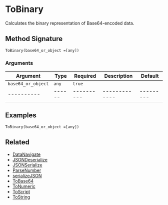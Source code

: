 # ToBinary

Calculates the binary representation of Base64-encoded data.

## Method Signature

```
ToBinary(base64_or_object =[any])
```

### Arguments

| Argument           | Type   | Required   | Description   | Default   |
| ------------------ | ------ | ---------- | ------------- | --------- |
| `base64_or_object` | `any`  | `true`     |               |           |
| ----------         | ------ | ---------- | ------------- | --------- |

## Examples

```
ToBinary(base64_or_object =[any])
```

## Related

* [DataNavigate](datanavigate.md)
* [JSONDeserialize](jsondeserialize.md)
* [JSONSerialize](jsonserialize.md)
* [ParseNumber](parsenumber.md)
* [serializeJSON](serializejson.md)
* [ToBase64](tobase64.md)
* [ToNumeric](tonumeric.md)
* [ToScript](toscript.md)
* [ToString](tostring.md)
